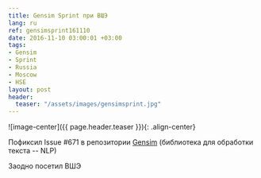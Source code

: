 ```yaml
---
title: Gensim Sprint при ВШЭ
lang: ru
ref: gensimsprint161110
date: 2016-11-10 03:00:01 +03:00
tags:
- Gensim
- Sprint
- Russia
- Moscow
- HSE
layout: post
header:
  teaser: "/assets/images/gensimsprint.jpg"
---
```


![image-center]({{ page.header.teaser }}){: .align-center}

Пофиксил Issue #671 в репозитории [Gensim](https://github.com/RaRe-Technologies/gensim) (библиотека для обработки текста -- NLP)

Заодно посетил ВШЭ